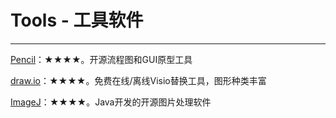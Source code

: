 # Tools - 工具软件
---

[Pencil](https://github.com/evolus/pencil)：**★★★★**。开源流程图和GUI原型工具

[draw.io](https://www.draw.io/)：**★★★★**。免费在线/离线Visio替换工具，图形种类丰富

[ImageJ](https://imagej.nih.gov/ij/)：**★★★★**。Java开发的开源图片处理软件
